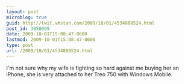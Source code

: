 ```yaml
---
layout: post
microblog: true
guid: http://twit.vmstan.com/2009/10/01/4534808524.html
post_id: 3050099
date: 2009-10-01T15:08:47-0600
lastmod: 2009-10-01T15:08:47-0600
type: post
url: /2009/10/01/4534808524.html
---
```

I'm not sure why my wife is fighting so hard against me buying her an iPhone, she is very attached to her Treo 750 with Windows Mobile.
